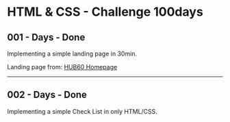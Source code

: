 # HTML & CSS - Challenge 100days

## 001 - Days - Done

Implementing a simple landing page in 30min.

Landing page from: [HUB60 Homepage](https://dribbble.com/shots/9130879/attachments/1188506?mode=media)

---

## 002 - Days - Done

Implementing a simple Check List in only HTML/CSS.